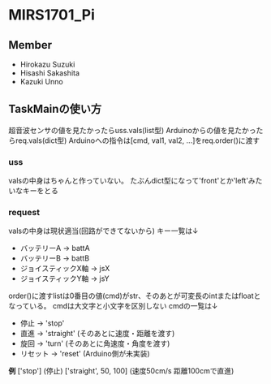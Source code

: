 # MIRS1701_Pi

## Member
* Hirokazu Suzuki
* Hisashi Sakashita
* Kazuki Unno

## TaskMainの使い方
超音波センサの値を見たかったらuss.vals(list型)
Arduinoからの値を見たかったらreq.vals(dict型)
Arduinoへの指令は[cmd, val1, val2, ...]をreq.order()に渡す

### uss
valsの中身はちゃんと作っていない。
たぶんdict型になって'front'とか'left'みたいなキーをとる

### request
valsの中身は現状適当(回路ができてないから)
キー一覧は↓
* バッテリーA -> battA
* バッテリーB -> battB
* ジョイスティックX軸 -> jsX
* ジョイスティックY軸 -> jsY


order()に渡すlistは0番目の値(cmd)がstr、そのあとが可変長のintまたはfloatとなっている。
cmdは大文字と小文字を区別しない
cmdの一覧は↓
* 停止 -> 'stop'
* 直進 -> 'straight' (そのあとに速度・距離を渡す)
* 旋回 -> 'turn' (そのあとに角速度・角度を渡す)
* リセット -> 'reset' (Arduino側が未実装)


**例**
['stop'] (停止)
['straight', 50, 100] (速度50cm/s 距離100cmで直進)
